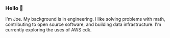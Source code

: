 ### Hello 👋

I'm Joe. My background is in engineering. I like solving problems with math, 
contributing to open source software, and building data infrastructure. I'm currently exploring the uses of AWS cdk.

<!--#### Find me around the web:

- My updates on [LinkedIn](https://www.linkedin.com/in/josephmidura/) 
- My most recent [blog entries](https://josephmidura.wordpress.com).
-->
<!--
**josephmidura/JosephMidura** is a ✨ _special_ ✨ repository because its `README.md` (this file) appears on your GitHub profile.

Here are some ideas to get you started:

- 🔭 I’m currently working on ...
- 🌱 I’m currently learning ...
- 👯 I’m looking to collaborate on ...
- 🤔 I’m looking for help with ...
- 💬 Ask me about ...
- 📫 How to reach me: ...
- 😄 Pronouns: ...
- ⚡ Fun fact: ...
-->
